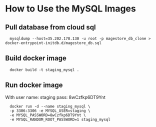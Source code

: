 # How to Use the MySQL Images

## Pull database from cloud sql

```
  mysqldump --host=35.202.178.130 -u root -p magestore_db_clone > docker-entrypoint-initdb.d/magestore_db.sql
```

## Build docker image

```
  docker build -t staging_mysql .
```

## Run docker image

With user name: staging
          pass: 8wCzfkp6DT9Ynt

```
  docker run -d --name staging_mysql \
  -p 3306:3306 -e MYSQL_USER=staging \
  -e MYSQL_PASSWORD=8wCzfkp6DT9Ynt \
  -e MYSQL_RANDOM_ROOT_PASSWORD=1 staging_mysql
```
